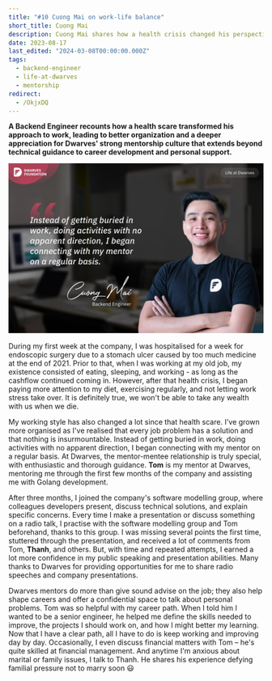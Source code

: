 ```yaml
---
title: "#10 Cuong Mai on work-life balance"
short_title: Cuong Mai
description: Cuong Mai shares how a health crisis changed his perspective on work-life balance and the importance of mentorship at Dwarves Foundation
date: 2023-08-17
last_edited: "2024-03-08T00:00:00.000Z"
tags:
  - backend-engineer
  - life-at-dwarves
  - mentorship
redirect:
  - /OkjxDQ
---
```


**A Backend Engineer recounts how a health scare transformed his approach to work, leading to better organization and a deeper appreciation for Dwarves' strong mentorship culture that extends beyond technical guidance to career development and personal support.**

![Cuong Mai - BE Engineer at Dwarves](assets/notion-image-1744012334412-sgoaz.webp)

During my first week at the company, I was hospitalised for a week for endoscopic surgery due to a stomach ulcer caused by too much medicine at the end of 2021. Prior to that, when I was working at my old job, my existence consisted of eating, sleeping, and working - as long as the cashflow continued coming in. However, after that health crisis, I began paying more attention to my diet, exercising regularly, and not letting work stress take over. It is definitely true, we won't be able to take any wealth with us when we die.

My working style has also changed a lot since that health scare. I've grown more organised as I've realised that every job problem has a solution and that nothing is insurmountable. Instead of getting buried in work, doing activities with no apparent direction, I began connecting with my mentor on a regular basis. At Dwarves, the mentor-mentee relationship is truly special, with enthusiastic and thorough guidance. **Tom** is my mentor at Dwarves, mentoring me through the first few months of the company and assisting me with Golang development.

After three months, I joined the company's software modelling group, where colleagues developers present, discuss technical solutions, and explain specific concerns. Every time I make a presentation or discuss something on a radio talk, I practise with the software modelling group and Tom beforehand, thanks to this group. I was missing several points the first time, stuttered through the presentation, and received a lot of comments from Tom, **Thanh**, and others. But, with time and repeated attempts, I earned a lot more confidence in my public speaking and presentation abilities. Many thanks to Dwarves for providing opportunities for me to share radio speeches and company presentations.

Dwarves mentors do more than give sound advise on the job; they also help shape careers and offer a confidential space to talk about personal problems. Tom was so helpful with my career path. When I told him I wanted to be a senior engineer, he helped me define the skills needed to improve, the projects I should work on, and how I might better my learning. Now that I have a clear path, all I have to do is keep working and improving day by day. Occasionally, I even discuss financial matters with Tom – he's quite skilled at financial management. And anytime I'm anxious about marital or family issues, I talk to Thanh. He shares his experience defying familial pressure not to marry soon 😃
